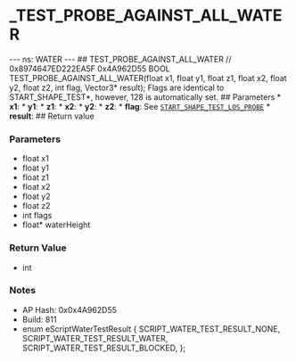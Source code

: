 # _TEST_PROBE_AGAINST_ALL_WATER

--- ns: WATER --- ## TEST_PROBE_AGAINST_ALL_WATER  // 0x8974647ED222EA5F 0x4A962D55 BOOL TEST_PROBE_AGAINST_ALL_WATER(float x1, float y1, float z1, float x2, float y2, float z2, int flag, Vector3* result);  Flags are identical to START_SHAPE_TEST*, however, 128 is automatically set.  ## Parameters * **x1**: * **y1**: * **z1**: * **x2**: * **y2**: * **z2**: * **flag**: See [`START_SHAPE_TEST_LOS_PROBE`](#_0x7EE9F5D83DD4F90E) * **result**:  ## Return value

### Parameters
* float x1
* float y1
* float z1
* float x2
* float y2
* float z2
* int flags
* float* waterHeight

### Return Value
* int

### Notes
* AP Hash: 0x0x4A962D55
* Build: 811
* enum eScriptWaterTestResult
{
	SCRIPT_WATER_TEST_RESULT_NONE,
	SCRIPT_WATER_TEST_RESULT_WATER,
	SCRIPT_WATER_TEST_RESULT_BLOCKED,
};

